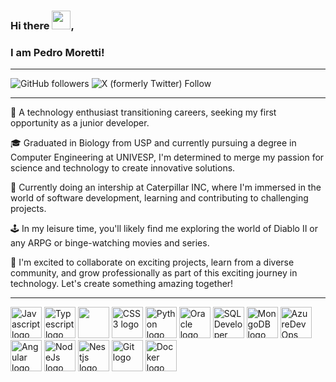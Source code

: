 ### Hi there <img src="https://gifdb.com/images/high/waving-hand-black-and-white-erox5pacbap4ac1l.gif" width="30px" />,
### I am Pedro Moretti!

---

![GitHub followers](https://img.shields.io/github/followers/Pedro-Moretti) ![X (formerly Twitter) Follow](https://img.shields.io/twitter/follow/moretti_alves?style=social)

---

👋 A technology enthusiast transitioning careers, seeking my first opportunity as a junior developer.

🎓 Graduated in Biology from USP and currently pursuing a degree in Computer Engineering at UNIVESP, I'm determined to merge my passion for science and technology to create innovative solutions.

💼 Currently doing an intership at Caterpillar INC, where I'm immersed in the world of software development, learning and contributing to challenging projects.

🕹️ In my leisure time, you'll likely find me exploring the world of Diablo II or any ARPG or binge-watching movies and series.

🚀 I'm excited to collaborate on exciting projects, learn from a diverse community, and grow professionally as part of this exciting journey in technology. Let's create something amazing together!

---

<img src="https://cdn.jsdelivr.net/gh/devicons/devicon@latest/icons/javascript/javascript-plain.svg" alt="Javascript logo" width="50" height="50"/> <img src="https://cdn.jsdelivr.net/gh/devicons/devicon@latest/icons/typescript/typescript-plain.svg" alt="Typescript logo" width="50" height="50"/> <img src="https://cdn.jsdelivr.net/gh/devicons/devicon@latest/icons/html5/html5-plain.svg" lt="HTML5 logo" width="50" height="50" /> <img src="https://cdn.jsdelivr.net/gh/devicons/devicon@latest/icons/css3/css3-plain.svg" alt="CSS3 logo" width="50" height="50" /> <img src="https://cdn.jsdelivr.net/gh/devicons/devicon@latest/icons/python/python-original.svg" alt="Python logo" width="50" height="50" /> <img src="https://cdn.jsdelivr.net/gh/devicons/devicon@latest/icons/oracle/oracle-original.svg" alt="Oracle logo" width="50" height="50" /> <img src="https://cdn.jsdelivr.net/gh/devicons/devicon@latest/icons/sqldeveloper/sqldeveloper-plain.svg" alt="SQL Developer logo" width="50" height="50"/> <img src="https://cdn.jsdelivr.net/gh/devicons/devicon@latest/icons/mongodb/mongodb-original-wordmark.svg" alt="MongoDB logo" width="50" height="50" /> <img src="https://cdn.jsdelivr.net/gh/devicons/devicon@latest/icons/azuredevops/azuredevops-original.svg" alt="AzureDevOps" width="50" height="50" /> <img src="https://cdn.jsdelivr.net/gh/devicons/devicon@latest/icons/angularjs/angularjs-original.svg" alt="Angular logo" width="50" height="50" />  <img src="https://cdn.jsdelivr.net/gh/devicons/devicon@latest/icons/nodejs/nodejs-original.svg" alt="NodeJs logo" width="50" height="50" /> <img src="https://cdn.jsdelivr.net/gh/devicons/devicon@latest/icons/nestjs/nestjs-original.svg" alt="Nestjs logo" width="50" height="50" /> <img src="https://cdn.jsdelivr.net/gh/devicons/devicon@latest/icons/git/git-original.svg" alt="Git logo" width="50" height="50"/> <img src="https://cdn.jsdelivr.net/gh/devicons/devicon@latest/icons/docker/docker-original.svg" alt="Docker logo" width="50" height="50" />




<!--
**Pedro-Moretti/Pedro-Moretti** is a ✨ _special_ ✨ repository because its `README.md` (this file) appears on your GitHub profile.

Here are some ideas to get you started:

- 🔭 I’m currently working on ...
- 🌱 I’m currently learning ...
- 👯 I’m looking to collaborate on ...
- 🤔 I’m looking for help with ...
- 💬 Ask me about ...
- 📫 How to reach me: ...
- 😄 Pronouns: ...
- ⚡ Fun fact: ...
-->
